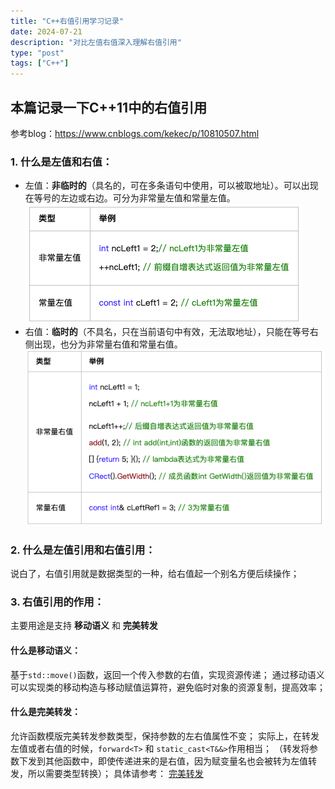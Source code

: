 ```yaml
---
title: "C++右值引用学习记录"
date: 2024-07-21
description: "对比左值右值深入理解右值引用"
type: "post"
tags: ["C++"]
---
```

## 本篇记录一下C++11中的右值引用
参考blog：https://www.cnblogs.com/kekec/p/10810507.html

### 1. 什么是左值和右值：
- 左值：**非临时的**（具名的，可在多条语句中使用，可以被取地址）。可以出现在等号的左边或右边。可分为非常量左值和常量左值。
![左值类型表](assets/C++右值引用/image.png)
- 右值：**临时的**（不具名，只在当前语句中有效，无法取地址），只能在等号右侧出现，也分为非常量右值和常量右值。
![右值类型表](assets/C++右值引用/image-1.png)
### 2. 什么是左值引用和右值引用：
说白了，右值引用就是数据类型的一种，给右值起一个别名方便后续操作；

### 3. 右值引用的作用：
主要用途是支持 **移动语义** 和 **完美转发**
#### 什么是移动语义：
基于```std::move()```函数，返回一个传入参数的右值，实现资源传递；
通过移动语义可以实现类的移动构造与移动赋值运算符，避免临时对象的资源复制，提高效率；
#### 什么是完美转发：
允许函数模版完美转发参数类型，保持参数的左右值属性不变；
实际上，在转发左值或者右值的时候，```forward<T>``` 和 ```static_cast<T&&>```作用相当；
（转发将参数下发到其他函数中，即使传递进来的是右值，因为赋变量名也会被转为左值转发，所以需要类型转换）；
具体请参考：
[完美转发](C++完美转发.md)



